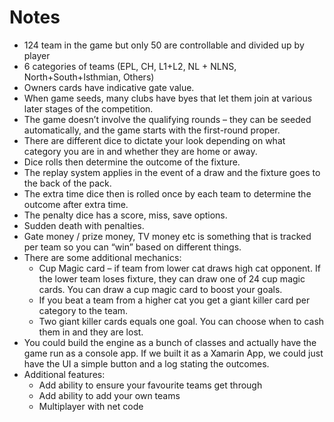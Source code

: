 # Notes
* 124 team in the game but only 50 are controllable and divided up by player
* 6 categories of teams (EPL, CH, L1+L2, NL + NLNS, North+South+Isthmian, Others)
* Owners cards have indicative gate value.
* When game seeds, many clubs have byes that let them join at various later stages of the competition.
* The game doesn’t involve the qualifying rounds – they can be seeded automatically, and the game starts with the first-round proper.
* There are different dice to dictate your look depending on what category you are in and whether they are home or away.
* Dice rolls then determine the outcome of the fixture.
* The replay system applies in the event of a draw and the fixture goes to the back of the pack.
* The extra time dice then is rolled once by each team to determine the outcome after extra time.
* The penalty dice has a score, miss, save options.
* Sudden death with penalties.
* Gate money / prize money, TV money etc is something that is tracked per team so you can “win” based on different things.
* There are some additional mechanics:
    * Cup Magic card – if team from lower cat draws high cat opponent. If the lower team loses fixture, they can draw one of 24 cup magic cards. You can draw a cup magic card to boost your goals.
    * If you beat a team from a higher cat you get a giant killer card per category to the team.
    * Two giant killer cards equals one goal. You can choose when to cash them in and they are lost.
* You could build the engine as a bunch of classes and actually have the game run as a console app. If we built it as a Xamarin App, we could just have the UI a simple button and a log stating the outcomes.
* Additional features:
    * Add ability to ensure your favourite teams get through
    * Add ability to add your own teams
    * Multiplayer with net code

